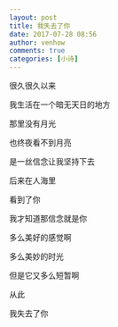 ```yaml
---
layout: post
title: 我失去了你
date: 2017-07-28 08:56
author: venhow
comments: true
categories: [小诗]
---
```

很久很久以来

我生活在一个暗无天日的地方

那里没有月光

也终夜看不到月亮

是一丝信念让我坚持下去

后来在人海里

看到了你

我才知道那信念就是你

多么美好的感觉啊

多么美妙的时光

但是它又多么短暂啊

从此

我失去了你
